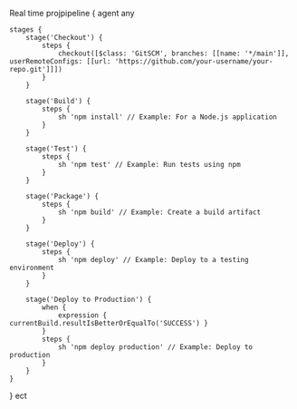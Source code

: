 Real time projpipeline {
    agent any

    stages {
        stage('Checkout') {
            steps {
                checkout([$class: 'GitSCM', branches: [[name: '*/main']], userRemoteConfigs: [[url: 'https://github.com/your-username/your-repo.git']]])
            }
        }

        stage('Build') {
            steps {
                sh 'npm install' // Example: For a Node.js application
            }
        }

        stage('Test') {
            steps {
                sh 'npm test' // Example: Run tests using npm
            }
        }

        stage('Package') {
            steps {
                sh 'npm build' // Example: Create a build artifact
            }
        }

        stage('Deploy') {
            steps {
                sh 'npm deploy' // Example: Deploy to a testing environment
            }
        }

        stage('Deploy to Production') {
            when {
                expression { currentBuild.resultIsBetterOrEqualTo('SUCCESS') }
            }
            steps {
                sh 'npm deploy production' // Example: Deploy to production
            }
        }
    }
}
ect
